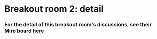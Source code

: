 # Breakout room 2: detail

### For the detail of this breakout room's discussions, see their Miro board [here](https://miro.com/app/board/uXjVM1ry\_hY=/)&#x20;
